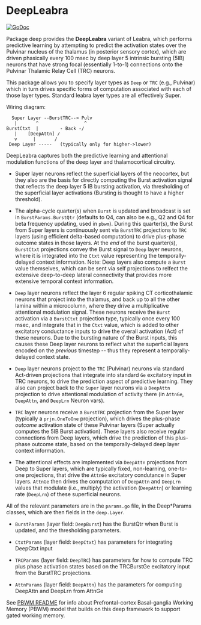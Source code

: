 # DeepLeabra

[![GoDoc](https://godoc.org/github.com/emer/leabra/deep?status.svg)](https://godoc.org/github.com/emer/leabra/deep)

Package deep provides the **DeepLeabra** variant of Leabra, which performs predictive
learning by attempting to predict the activation states over the Pulvinar nucleus
of the thalamus (in posterior sensory cortex), which are driven phasically every
100 msec by deep layer 5 intrinsic bursting (5IB) neurons that have strong focal
(essentially 1-to-1) connections onto the Pulvinar Thalamic Relay Cell (TRC)
neurons.

This package allows you to specify layer types as `Deep` or `TRC` (e.g., Pulvinar)
which in turn drives specific forms of computation associated with each
of those layer types.  Standard leabra layer types are all effectively Super.

Wiring diagram:

```
  Super Layer --BurstTRC--> Pulv
   |       ^                 ^
BurstCtxt  |        - Back -/
   |    [DeepAttn] /
   v      |       /
 Deep Layer -----   (typically only for higher->lower)
```

DeepLeabra captures both the predictive learning and attentional modulation
functions of the deep layer and thalamocortical circuitry.

* Super layer neurons reflect the superficial layers of the neocortex, but they
also are the basis for directly computing the Burst activation signal that
reflects the deep layer 5 IB bursting activation, via thresholding of the superficial
layer activations (Bursting is thought to have a higher threshold).

* The alpha-cycle quarter(s) when `Burst` is updated and broadcast is set in
`BurstParams.BurstQtr` (defaults to Q4, can also be e.g., Q2 and Q4 for beta
frequency updating, used in `pbwm`).  During this quarter(s), the Burst from Super layers is
continuously sent via `BurstTRC` projections to `TRC` layers (using efficient
delta-based computation) to drive plus-phase outcome states in those layers.
At the *end* of the burst quarter(s), `BurstCtxt` projections convey the Burst
signal to `Deep` layer neurons, where it is integrated into the `Ctxt` value
representing the temporally-delayed context information.  Note: Deep layers also
compute a `Burst` value themselves, which can be sent via self projections to
relfect the extensive deep-to-deep lateral connectivity that provides more extensive
temporal context information.

* `Deep` layer neurons reflect the layer 6 regular spiking CT corticothalamic neurons
that project into the thalamus, and back up to all the other lamina within a
microcolumn, where they drive a multiplicative attentional modulation signal.
These neurons receive the `Burst` activation via a `BurstCtxt` projection type,
typically once every 100 msec, and integrate that in the `Ctxt` value,
which is added to other excitatory conductance inputs to drive the overall
activation (Act) of these neurons.  Due to the bursting nature
of the Burst inputs, this causes these Deep layer neurons to reflect what
the superficial layers encoded on the *previous* timestep -- thus they represent
a temporally-delayed context state.

* `Deep` layer neurons project to the `TRC` (Pulvinar) neurons via standard Act-driven
projections that integrate into standard `Ge` excitatory input in TRC neurons,
to drive the prediction aspect of predictive learning.
They also can project back to the `Super` layer neurons via a `DeepAttn` projection to
drive attentional modulation of activity there (in `AttnGe`, `DeepAttn`, and `DeepLrn` Neuron vars).

* `TRC` layer neurons receive a `BurstTRC` projection from the Super layer (typically
a `prjn.OneToOne` projection), which drives the plus-phase *outcome* activation state
of these Pulvinar layers (Super actually computes the 5IB Burst activation).
These layers also receive regular connections from Deep layers, which drive the
prediction of this plus-phase outcome state, based on the temporally-delayed deep
layer context information.

* The attentional effects are implemented via `DeepAttn` projections from
Deep to Super layers, which are typically fixed, non-learning, one-to-one projections,
that drive the `AttnGe` excitatory condutance in Super layers.
`AttnGe` then drives the computation of `DeepAttn` and `DeepLrn` values that modulate
(i.e., multiply) the activation (`DeepAttn`) or learning rate (`DeepLrn`) of these
superficial neurons.

All of the relevant parameters are in the `params.go` file, in the Deep*Params classes,
which are then fields in the `deep.Layer`.

* `BurstParams` (layer field: `DeepBurst`) has the BurstQtr when Burst is updated,
and the thresholding parameters.

* `CtxtParams` (layer field: `DeepCtxt`) has parameters for integrating DeepCtxt input

* `TRCParams` (layer field: `DeepTRC`) has parameters for how to compute TRC plus phase
activation states based on the TRCBurstGe excitatory input from the BurstTRC projections.

* `AttnParams` (layer field: `DeepAttn`) has the parameters for computing DeepAttn and
DeepLrn from AttnGe

See [PBWM README](https://github.com/emer/leabra/blob/master/pbwm/README.md) for info about Prefrontal-cortex Basal-ganglia Working Memory (PBWM) model that builds on this deep framework to support gated working memory.

